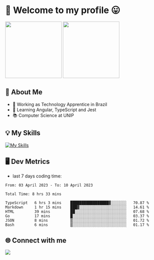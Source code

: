 # 🎉 Welcome to my profile 😛

<div>
  <img height="180em" src="https://github-readme-stats.vercel.app/api?username=VinicciusSantos&show_icons=true&icon_color=fff&include_all_commits=true&count_private=true&bg_color=30,0D1117,394AAB&title_color=fff&text_color=fff"/>
  <img height="180em" src="https://github-readme-stats.vercel.app/api/top-langs/?username=VinicciusSantos&langs_count=8&layout=compact&include_all_commits=true&count_private=true&bg_color=30,324295,324295&title_color=fff&text_color=fff"/>
</div>


## 📖 About Me
- 🔭 Working as Technology Apprentice in Brazil
- 🌱 Learning Angular, TypeScript and Jest
- 📚 Computer Science at UNIP

## 💡 My Skills

[![My Skills](https://skills.thijs.gg/icons?i=angular,react,html,css,sass,bootstrap,ts,js,nodejs,git,c,py,postgres)](https://github.com/VinicciusSantos)

## 🖥️ Dev Metrics

- last 7 days coding time:

<!--START_SECTION:waka-->

```text
From: 03 April 2023 - To: 10 April 2023

Total Time: 8 hrs 33 mins

TypeScript   6 hrs 3 mins    █████████████████▓░░░░░░░   70.87 %
Markdown     1 hr 15 mins    ███▓░░░░░░░░░░░░░░░░░░░░░   14.61 %
HTML         39 mins         ██░░░░░░░░░░░░░░░░░░░░░░░   07.68 %
Go           17 mins         █░░░░░░░░░░░░░░░░░░░░░░░░   03.37 %
JSON         8 mins          ▒░░░░░░░░░░░░░░░░░░░░░░░░   01.72 %
Bash         6 mins          ▒░░░░░░░░░░░░░░░░░░░░░░░░   01.17 %
```

<!--END_SECTION:waka-->

## 🌐 Connect with me

<a href="https://www.linkedin.com/in/vinicius-guedes-b817aa223/"><img src="https://img.shields.io/badge/LinkedIn-0077B5?style=for-the-badge&logo=linkedin&logoColor=white"/></a>


